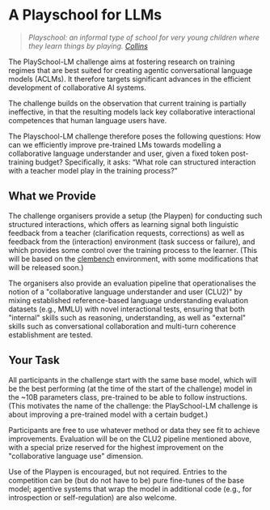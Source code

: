 # A Playschool for LLMs

> *Playschool: an informal type of school for very young children where they learn things by playing. [Collins](https://www.collinsdictionary.com/dictionary/english/playschool)*

The PlaySchool-LM challenge aims at fostering research on training regimes that are best suited for creating agentic conversational language models (ACLMs). It therefore targets significant advances in the efficient development of collaborative AI systems.

The challenge builds on the observation that current training is partially ineffective, in that the resulting models lack key collaborative interactional competences that human language users have.

The Playschool-LM challenge therefore poses the following questions: How can we efficiently improve pre-trained LMs towards modelling a collaborative language understander and user, given a fixed token post-training budget? Specifically, it asks: “What role can structured interaction with a teacher model play in the training process?” 
## What we Provide

The challenge organisers provide a setup (the Playpen) for conducting such structured interactions, which offers as learning signal both linguistic feedback from a teacher (clarification requests, corrections) as well as feedback from the (interaction) environment (task success or failure), and which provides some control over the training process to the learner. (This will be based on the [clembench](https://github.com/clp-research/clembench) environment, with some modifications that will be released soon.)  

The organisers also provide an evaluation pipeline that operationalises the notion of a "collaborative language understander and user (CLU2)" by mixing established reference-based language understanding evaluation datasets (e.g., MMLU) with novel interactional tests, ensuring that both "internal" skills such as reasoning, understanding, as well as "external" skills such as conversational collaboration and multi-turn coherence establishment are tested.

## Your Task

All participants in the challenge start with the same base model, which will be the best performing (at the time of the start of the challenge) model in the ~10B parameters class, pre-trained to be able to follow instructions. (This motivates the name of the challenge: the PlaySchool-LM challenge is about improving a pre-trained model with a certain budget.)

Participants are free to use whatever method or data they see fit to achieve improvements. Evaluation will be on the CLU2 pipeline mentioned above, with a special prize reserved for the highest improvement on the "collaborative language use" dimension.

Use of the Playpen is encouraged, but not required. Entries to the competition can be (but do not have to be) pure fine-tunes of the base model; agentive systems that wrap the model in additional code (e.g., for introspection or self-regulation) are also welcome.